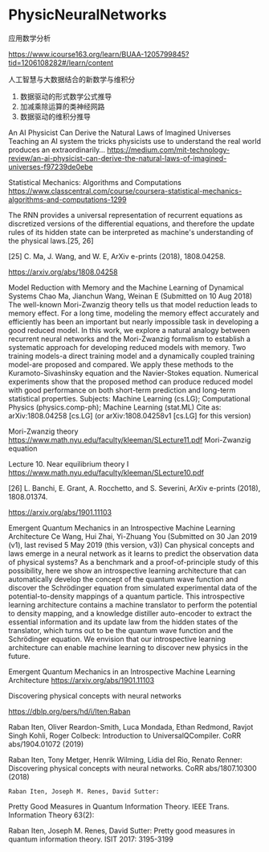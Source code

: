# PhysicNeuralNetworks

应用数学分析

https://www.icourse163.org/learn/BUAA-1205799845?tid=1206108282#/learn/content


人工智慧与大数据结合的新数学与维积分
1. 数据驱动的形式数学公式推导
2. 加减乘除运算的类神经网路
3. 数据驱动的维积分推导


An AI Physicist Can Derive the Natural Laws of Imagined Universes
Teaching an AI system the tricks physicists use to understand the real world produces an extraordinarily…
https://medium.com/mit-technology-review/an-ai-physicist-can-derive-the-natural-laws-of-imagined-universes-f97239de0ebe

Statistical Mechanics: Algorithms and Computations  https://www.classcentral.com/course/coursera-statistical-mechanics-algorithms-and-computations-1299


The RNN provides a universal representation
of recurrent equations as discretized versions of the differential
equations, and therefore the update rules of its
hidden state can be interpreted as machine's understanding
of the physical laws.[25, 26]

[25] C. Ma, J. Wang, and W. E, ArXiv e-prints (2018),
1808.04258.

https://arxiv.org/abs/1808.04258

Model Reduction with Memory and the Machine Learning of Dynamical Systems
Chao Ma, Jianchun Wang, Weinan E
(Submitted on 10 Aug 2018)
The well-known Mori-Zwanzig theory tells us that model reduction leads to memory effect. For a long time, modeling the memory effect accurately and efficiently has been an important but nearly impossible task in developing a good reduced model. In this work, we explore a natural analogy between recurrent neural networks and the Mori-Zwanzig formalism to establish a systematic approach for developing reduced models with memory. Two training models-a direct training model and a dynamically coupled training model-are proposed and compared. We apply these methods to the Kuramoto-Sivashinsky equation and the Navier-Stokes equation. Numerical experiments show that the proposed method can produce reduced model with good performance on both short-term prediction and long-term statistical properties.
Subjects:	Machine Learning (cs.LG); Computational Physics (physics.comp-ph); Machine Learning (stat.ML)
Cite as:	arXiv:1808.04258 [cs.LG]
 	(or arXiv:1808.04258v1 [cs.LG] for this version)

Mori-Zwanzig theory  https://www.math.nyu.edu/faculty/kleeman/SLecture11.pdf Mori-Zwanzig equation

Lecture 10. Near equilibrium theory I  https://www.math.nyu.edu/faculty/kleeman/SLecture10.pdf




[26] L. Banchi, E. Grant, A. Rocchetto, and S. Severini,
ArXiv e-prints (2018), 1808.01374.


https://arxiv.org/abs/1901.11103



Emergent Quantum Mechanics in an Introspective Machine Learning Architecture
Ce Wang, Hui Zhai, Yi-Zhuang You
(Submitted on 30 Jan 2019 (v1), last revised 5 May 2019 (this version, v3))
Can physical concepts and laws emerge in a neural network as it learns to predict the observation data of physical systems? As a benchmark and a proof-of-principle study of this possibility, here we show an introspective learning architecture that can automatically develop the concept of the quantum wave function and discover the Schrödinger equation from simulated experimental data of the potential-to-density mappings of a quantum particle. This introspective learning architecture contains a machine translator to perform the potential to density mapping, and a knowledge distiller auto-encoder to extract the essential information and its update law from the hidden states of the translator, which turns out to be the quantum wave function and the Schrödinger equation. We envision that our introspective learning architecture can enable machine learning to discover new physics in the future.

Emergent Quantum Mechanics in an Introspective Machine Learning Architecture
https://arxiv.org/abs/1901.11103

Discovering physical concepts with neural networks

https://dblp.org/pers/hd/i/Iten:Raban

Raban Iten, Oliver Reardon-Smith, Luca Mondada, Ethan Redmond, Ravjot Singh Kohli, Roger Colbeck:
Introduction to UniversalQCompiler. CoRR abs/1904.01072 (2019)

Raban Iten, Tony Metger, Henrik Wilming, Lídia del Rio, Renato Renner:
Discovering physical concepts with neural networks. CoRR abs/1807.10300 (2018)

	Raban Iten, Joseph M. Renes, David Sutter:
Pretty Good Measures in Quantum Information Theory. IEEE Trans. Information Theory 63(2): 

Raban Iten, Joseph M. Renes, David Sutter:
Pretty good measures in quantum information theory. ISIT 2017: 3195-3199
